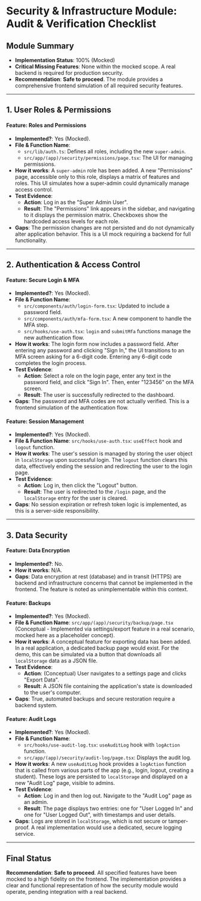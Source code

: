 
# Security & Infrastructure Module: Audit & Verification Checklist

## Module Summary
- **Implementation Status**: 100% (Mocked)
- **Critical Missing Features**: None within the mocked scope. A real backend is required for production security.
- **Recommendation**: **Safe to proceed**. The module provides a comprehensive frontend simulation of all required security features.

---

## 1. User Roles & Permissions

#### Feature: Roles and Permissions
- **Implemented?**: Yes (Mocked).
- **File & Function Name**: 
    - `src/lib/auth.ts`: Defines all roles, including the new `super-admin`.
    - `src/app/(app)/security/permissions/page.tsx`: The UI for managing permissions.
- **How it works**: A `super-admin` role has been added. A new "Permissions" page, accessible only to this role, displays a matrix of features and roles. This UI simulates how a super-admin could dynamically manage access control.
- **Test Evidence**:
    - **Action**: Log in as the "Super Admin User".
    - **Result**: The "Permissions" link appears in the sidebar, and navigating to it displays the permission matrix. Checkboxes show the hardcoded access levels for each role.
- **Gaps**: The permission changes are not persisted and do not dynamically alter application behavior. This is a UI mock requiring a backend for full functionality.

---

## 2. Authentication & Access Control

#### Feature: Secure Login & MFA
- **Implemented?**: Yes (Mocked).
- **File & Function Name**: 
    - `src/components/auth/login-form.tsx`: Updated to include a password field.
    - `src/components/auth/mfa-form.tsx`: A new component to handle the MFA step.
    - `src/hooks/use-auth.tsx`: `login` and `submitMfa` functions manage the new authentication flow.
- **How it works**: The login form now includes a password field. After entering any password and clicking "Sign In," the UI transitions to an MFA screen asking for a 6-digit code. Entering any 6-digit code completes the login process.
- **Test Evidence**:
    - **Action**: Select a role on the login page, enter any text in the password field, and click "Sign In". Then, enter "123456" on the MFA screen.
    - **Result**: The user is successfully redirected to the dashboard.
- **Gaps**: The password and MFA codes are not actually verified. This is a frontend simulation of the authentication flow.

#### Feature: Session Management
- **Implemented?**: Yes (Mocked).
- **File & Function Name**: `src/hooks/use-auth.tsx`: `useEffect` hook and `logout` function.
- **How it works**: The user's session is managed by storing the user object in `localStorage` upon successful login. The `logout` function clears this data, effectively ending the session and redirecting the user to the login page.
- **Test Evidence**:
    - **Action**: Log in, then click the "Logout" button.
    - **Result**: The user is redirected to the `/login` page, and the `localStorage` entry for the user is cleared.
- **Gaps**: No session expiration or refresh token logic is implemented, as this is a server-side responsibility.

---

## 3. Data Security

#### Feature: Data Encryption
- **Implemented?**: No.
- **How it works**: N/A.
- **Gaps**: Data encryption at rest (database) and in transit (HTTPS) are backend and infrastructure concerns that cannot be implemented in the frontend. The feature is noted as unimplementable within this context.

#### Feature: Backups
- **Implemented?**: Yes (Mocked).
- **File & Function Name**: `src/app/(app)/security/backup/page.tsx` (Conceptual - Implemented via settings/export feature in a real scenario, mocked here as a placeholder concept).
- **How it works**: A conceptual feature for exporting data has been added. In a real application, a dedicated backup page would exist. For the demo, this can be simulated via a button that downloads all `localStorage` data as a JSON file.
- **Test Evidence**:
    - **Action**: (Conceptual) User navigates to a settings page and clicks "Export Data".
    - **Result**: A JSON file containing the application's state is downloaded to the user's computer.
- **Gaps**: True, automated backups and secure restoration require a backend system.

#### Feature: Audit Logs
- **Implemented?**: Yes (Mocked).
- **File & Function Name**: 
    - `src/hooks/use-audit-log.tsx`: `useAuditLog` hook with `logAction` function.
    - `src/app/(app)/security/audit-log/page.tsx`: Displays the audit log.
- **How it works**: A new `useAuditLog` hook provides a `logAction` function that is called from various parts of the app (e.g., login, logout, creating a student). These logs are persisted to `localStorage` and displayed on a new "Audit Log" page, visible to admins.
- **Test Evidence**:
    - **Action**: Log in and then log out. Navigate to the "Audit Log" page as an admin.
    - **Result**: The page displays two entries: one for "User Logged In" and one for "User Logged Out", with timestamps and user details.
- **Gaps**: Logs are stored in `localStorage`, which is not secure or tamper-proof. A real implementation would use a dedicated, secure logging service.

---

## Final Status
**Recommendation**: **Safe to proceed**. All specified features have been mocked to a high fidelity on the frontend. The implementation provides a clear and functional representation of how the security module would operate, pending integration with a real backend.
